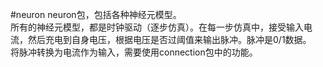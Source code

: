 #neuron
neuron包，包括各种神经元模型。  
所有的神经元模型，都是时钟驱动（逐步仿真）。在每一步仿真中，接受输入电流，然后充电到自身电压，根据电压是否过阈值来输出脉冲。脉冲是0/1数据。  
将脉冲转换为电流作为输入，需要使用connection包中的功能。